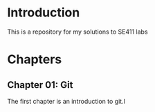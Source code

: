 # Introduction
This is a repository for my solutions to SE411 labs
# Chapters
## Chapter 01: Git
The first chapter is an introduction to git.l

